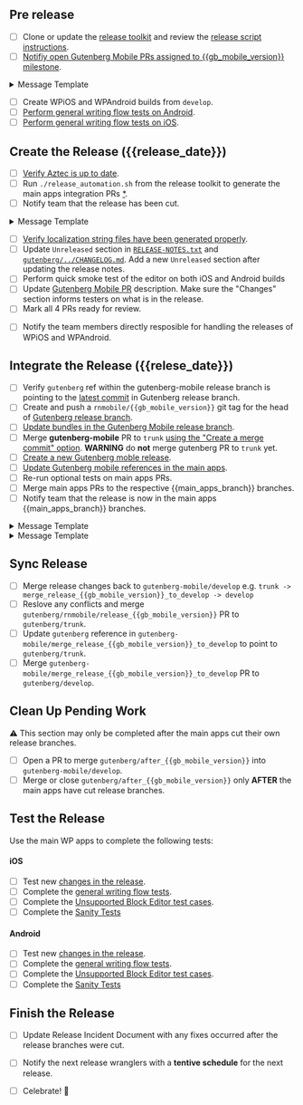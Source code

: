 <!-- Checklist generated by release toolkit -->

<!-- scheduled_release_only -->

## Pre release

- [ ] Clone or update the [release toolkit](https://href.li/?https://github.com/wordpress-mobile/release-toolkit-gutenberg-mobile) and review the [release script instructions](https://github.com/wordpress-mobile/release-toolkit-gutenberg-mobile/blob/develop/Releasing.md).
- [ ] [Notifiy open Gutenberg Mobile PRs assigned to {{gb_mobile_version}} milestone]({{milestone_url}}).
<details>
<summary>Message Template</summary>
<p>

```markdown
Hello!
We will cut the {{gb_mobile_version}} release on {{release_date}}.
I plan to circle back and bump this PR to the next milestone then,
but please let me know if you’d rather us work to include this PR in {{gb_mobile_version}}.
Thanks!
```

</p>
</details>

- [ ] Create WPiOS and WPAndroid builds from `develop`.
- [ ] [Perform general writing flow tests on Android](https://github.com/wordpress-mobile/test-cases/tree/master/test-cases/gutenberg/writing-flow).
- [ ] [Perform general writing flow tests on iOS](https://github.com/wordpress-mobile/test-cases/tree/master/test-cases/gutenberg/writing-flow).

<!-- /scheduled_release_only -->

## Create the Release ({{release_date}})

- [ ] [Verify Aztec is up to date](https://github.com/wordpress-mobile/release-toolkit-gutenberg-mobile/blob/develop/Releasing.md#handling-aztec-updates).
- [ ] Run `./release_automation.sh` from the release toolkit to generate the main apps integration PRs [\*](#).
- [ ] Notify team that the release has been cut.
<details>
<summary>Message Template</summary>
<p>

```markdown
⚠️ The gutenberg-mobile {{gb_mobile_version}} release branches are now cut.
Please do not merge any Gutenberg-related changes into the WPiOS or WPAndroid
develop branches until after the main apps cut their own releases next week.
If you’d like to merge changes now, merge them into the `gutenberg/after_{{gb_mobile_version}}` branches.
```

</p>
</details>

- [ ] [Verify localization string files have been generated properly](https://github.com/wordpress-mobile/release-toolkit-gutenberg-mobile/blob/develop/Releasing.md).
- [ ] Update `Unreleased` section in [`RELEASE-NOTES.txt`](https://github.com/wordpress-mobile/gutenberg-mobile/blob/develop/RELEASE-NOTES.txt) and [`gutenberg/../CHANGELOG.md`](https://github.com/WordPress/gutenberg/blob/trunk/packages/react-native-editor/CHANGELOG.md). Add a new `Unreleased` section after updating the release notes.
- [ ] Perform quick smoke test of the editor on both iOS and Android builds
- [ ] Update [Gutenberg Mobile PR](https://github.com/wordpress-mobile/gutenberg-mobile/pulls?q=is%3Apr+is%3Aopen+label%3Arelease-process) description. Make sure the "Changes" section informs testers on what is in the release.
- [ ] Mark all 4 PRs ready for review.

<!-- non_scheduled_release_only -->

- [ ] Notify the team members directly resposible for handling the releases of WPiOS and WPAndroid.

<!-- /non_scheduled_release_only -->

<!-- optional_aztec_release -->

<!-- optional_incoming_changes -->

## Integrate the Release ({{relese_date}})

- [ ] Verify `gutenberg` ref within the gutenberg-mobile release branch is pointing to the [latest commit](#) in Gutenberg release branch.
- [ ] Create and push a `rnmobile/{{gb_mobile_version}}` git tag for the head of [Gutenberg release branch](https://github.com/WordPress/gutenberg/branches/all?query=rnmobile%2Frelease).
- [ ] [Update bundles in the Gutenberg Mobile release branch](#).
- [ ] Merge **gutenberg-mobile** PR to `trunk` [using the "Create a merge commit" option](#). **WARNING** do **not** merge gutenberg PR to `trunk` yet.
- [ ] [Create a new Gutenberg moble release](#).
- [ ] [Update Gutenberg mobile references in the main apps](#).
- [ ] Re-run optional tests on main apps PRs.
- [ ] Merge main apps PRs to the respective {{main_apps_branch}} branches.
- [ ] Notify team that the release is now in the main apps {{main_apps_branch}} branches.

<!-- scheduled_release_only -->
<details>
<summary>Message Template</summary>
<p>

```markdown
Hey team. I wanted to let you know that the mobile Gutenberg team has finished integrating
the {{gb_mobile_version}} Gutenberg release into the WPiOS and WPAndroid `develop` branches.
The integration is ready for the next release cut/build creation when you are available.
Please let me know if you have any questions. Thanks!
```

</p>

</details>
<!-- /scheduled_release_only -->

<!-- non_scheduled_release_only -->
<details>
<summary>Message Template</summary>
<p>

```markdown
Hey team. I wanted to let you know that the mobile Gutenberg team has finished integrating
the {{gb_mobile_version}} Gutenberg release into the WPiOS and WPAndroid `{{main_apps_branch}}` branches,
ready for a new {{release_type}} when you are available.
Please let me know if you have any questions. Thanks!
```

</p>

</details>
<!-- non_scheduled_release_only -->

## Sync Release

- [ ] Merge release changes back to `gutenberg-mobile/develop` e.g. `trunk -> merge_release_{{gb_mobile_version}}_to_develop -> develop`
- [ ] Reslove any conflicts and merge `gutenberg/rnmobile/release_{{gb_mobile_version}}` PR to `gutenberg/trunk`.
- [ ] Update `gutenberg` reference in `gutenberg-mobile/merge_release_{{gb_mobile_version}}_to_develop` to point to `gutenberg/trunk`.
- [ ] Merge `gutenberg-mobile/merge_release_{{gb_mobile_version}}_to_develop` PR to `gutenberg/develop`.

## Clean Up Pending Work

⚠️ This section may only be completed after the main apps cut their own release branches.

- [ ] Open a PR to merge `gutenberg/after_{{gb_mobile_version}}` into `gutenberg-mobile/develop`.
- [ ] Merge or close `gutenberg/after_{{gb_mobile_version}}` only **AFTER** the main apps have cut release branches.

## Test the Release

Use the main WP apps to complete the following tests:

#### iOS

- [ ] Test new [changes in the release](https://github.com/wordpress-mobile/gutenberg-mobile/blob/HEAD/RELEASE-NOTES.txt).
- [ ] Complete the [general writing flow tests](https://github.com/wordpress-mobile/test-cases/tree/HEAD/test-cases/gutenberg/writing-flow).
- [ ] Complete the [Unsupported Block Editor test cases](https://github.com/wordpress-mobile/test-cases/blob/HEAD/test-cases/gutenberg/unsupported-block-editing.md#unsupported-block-editing---test-cases).
- [ ] Complete the [Sanity Tests](https://github.com/wordpress-mobile/test-cases/blob/HEAD/test-suites/gutenberg/sanity-test-suites.md)

#### Android

- [ ] Test new [changes in the release](https://github.com/wordpress-mobile/gutenberg-mobile/blob/develop/RELEASE-NOTES.txt).
- [ ] Complete the [general writing flow tests](https://github.com/wordpress-mobile/test-cases/tree/HEAD/test-cases/gutenberg/writing-flow).
- [ ] Complete the [Unsupported Block Editor test cases](https://github.com/wordpress-mobile/test-cases/blob/HEAD/test-cases/gutenberg/unsupported-block-editing.md#unsupported-block-editing---test-cases).
- [ ] Complete the [Sanity Tests](https://href.li/?https://github.com/wordpress-mobile/test-cases/blob/HEAD/test-suites/gutenberg/sanity-test-suites.md)

## Finish the Release

<!-- non_scheduled_release_only -->

- [ ] Update Release Incident Document with any fixes occurred after the release branches were cut.

<!-- /non_scheduled_release_only -->

<!-- scheduled_release_only -->

- [ ] Notify the next release wranglers with a **tentive schedule** for the next release.

<!-- /scheduled_release_only -->

- [ ] Celebrate! 🎉
